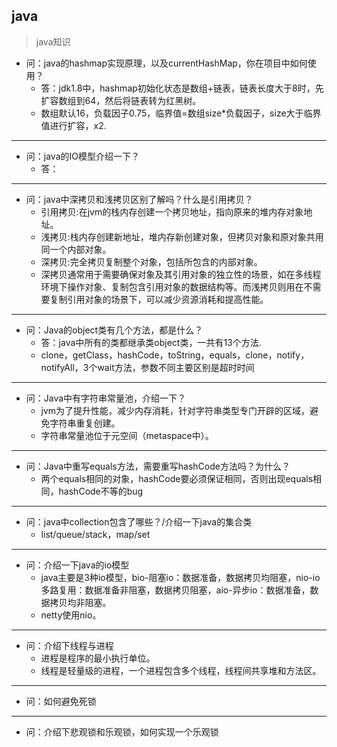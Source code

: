 ## java
> java知识
- 问：java的hashmap实现原理，以及currentHashMap，你在项目中如何使用？
  - 答：jdk1.8中，hashmap初始化状态是数组+链表，链表长度大于8时，先扩容数组到64，然后将链表转为红黑树。
  - 数组默认16，负载因子0.75，临界值=数组size*负载因子，size大于临界值进行扩容，x2.
---
- 问：java的IO模型介绍一下？
  - 答：
---
- 问：java中深拷贝和浅拷贝区别了解吗？什么是引用拷贝？
  - 引用拷贝:在jvm的栈内存创建一个拷贝地址，指向原来的堆内存对象地址。
  - 浅拷贝:栈内存创建新地址，堆内存新创建对象，但拷贝对象和原对象共用同一个内部对象。
  - 深拷贝:完全拷贝复制整个对象，包括所包含的内部对象。
  - 深拷贝通常用于需要确保对象及其引用对象的独立性的场景，如在多线程环境下操作对象、复制包含引用对象的数据结构等。而浅拷贝则用在不需要复制引用对象的场景下，可以减少资源消耗和提高性能。
---
- 问：Java的object类有几个方法，都是什么？
  - 答：java中所有的类都继承类object类，一共有13个方法.
  - clone，getClass，hashCode，toString，equals，clone，notify，notifyAll，3个wait方法，参数不同主要区别是超时时间
---
- 问：Java中有字符串常量池，介绍一下？
  - jvm为了提升性能，减少内存消耗，针对字符串类型专门开辟的区域，避免字符串重复创建。
  - 字符串常量池位于元空间（metaspace中）。
---
- 问：Java中重写equals方法，需要重写hashCode方法吗？为什么？
  - 两个equals相同的对象，hashCode要必须保证相同，否则出现equals相同，hashCode不等的bug
---
- 问：java中collection包含了哪些？/介绍一下java的集合类
  - list/queue/stack，map/set

---
- 问：介绍一下java的io模型
  - java主要是3种io模型，bio-阻塞io：数据准备，数据拷贝均阻塞，nio-io多路复用：数据准备非阻塞，数据拷贝阻塞，aio-异步io：数据准备，数据拷贝均非阻塞。
  - netty使用nio。

---

- 问：介绍下线程与进程
  - 进程是程序的最小执行单位。
  - 线程是轻量级的进程，一个进程包含多个线程，线程间共享堆和方法区。

---

- 问：如何避免死锁



---

- 问：介绍下悲观锁和乐观锁，如何实现一个乐观锁




